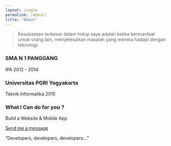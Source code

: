 ```yaml
---
layout: single
permalink: /about/
title: "About"
---
```


> Kesuksesan terbesar dalam hidup saya adalah ketika bermanfaat untuk orang lain, menyelesaikan masalah yang mereka hadapi dengan teknologi.

### SMA N 1 PANGGANG
IPA 2012 - 2014

### Universitas PGRI Yogyakarta  
Teknik Informatika
2015

### What I Can do for you ?
Build a Website & Mobile App


<a href="http://bit.ly/ilhamsaputrajati" class="btn--succes">Send me a message</a>  

<q>Developers, developers, developers&#8230;</q>

